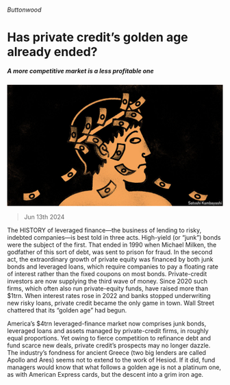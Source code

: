 ###### Buttonwood

# Has private credit’s golden age already ended? 

##### A more competitive market is a less profitable one 

![image](images/20240615_FND003.jpg) 

> Jun 13th 2024 

The HISTORY of leveraged finance—the business of lending to risky, indebted companies—is best told in three acts. High-yield (or “junk”) bonds were the subject of the first. That ended in 1990 when Michael Milken, the godfather of this sort of debt, was sent to prison for fraud. In the second act, the extraordinary growth of private equity was financed by both junk bonds and leveraged loans, which require companies to pay a floating rate of interest rather than the fixed coupons on most bonds. Private-credit investors are now supplying the third wave of money. Since 2020 such firms, which often also run private-equity funds, have raised more than $1trn. When interest rates rose in 2022 and banks stopped underwriting new risky loans, private credit became the only game in town. Wall Street chattered that its “golden age” had begun.

America’s $4trn leveraged-finance market now comprises junk bonds, leveraged loans and assets managed by private-credit firms, in roughly equal proportions. Yet owing to fierce competition to refinance debt and fund scarce new deals, private credit’s prospects may no longer dazzle. The industry’s fondness for ancient Greece (two big lenders are called Apollo and Ares) seems not to extend to the work of Hesiod. If it did, fund managers would know that what follows a golden age is not a platinum one, as with American Express cards, but the descent into a grim iron age.

